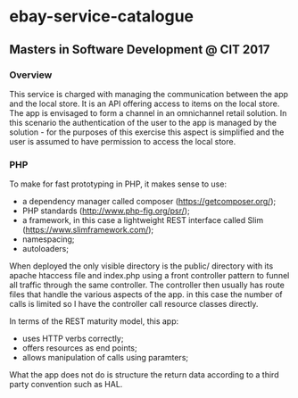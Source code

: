 # ebay-service-catalogue

## Masters in Software Development @ CIT 2017

### Overview
This service is charged with managing the communication between the app and the local store. It is an API offering access to items on the local store. The app is envisaged to form a channel in an omnichannel retail solution. In this scenario the authentication of the user to the app is managed by the solution - for the purposes of this exercise this aspect is simplified and the user is assumed to have permission to access the local store.

### PHP
To make for fast prototyping in PHP, it makes sense to use:
 - a dependency manager called composer (https://getcomposer.org/);
 - PHP standards (http://www.php-fig.org/psr/);
 - a framework, in this case a lightweight REST interface called Slim (https://www.slimframework.com/);
 - namespacing;
 - autoloaders;
 
When deployed the only visible directory is the public/ directory with its apache htaccess file and index.php using a front controller pattern to funnel all traffic through the same controller. The controller then usually has route files that handle the various aspects of the app. in this case the number of calls is limited so I have the controller call resource classes directly.

In terms of the REST maturity model, this app: 
 - uses HTTP verbs correctly;
 - offers resources as end points;
 - allows manipulation of calls using paramters;
 
 What the app does not do is structure the return data according to a third party convention such as HAL.
